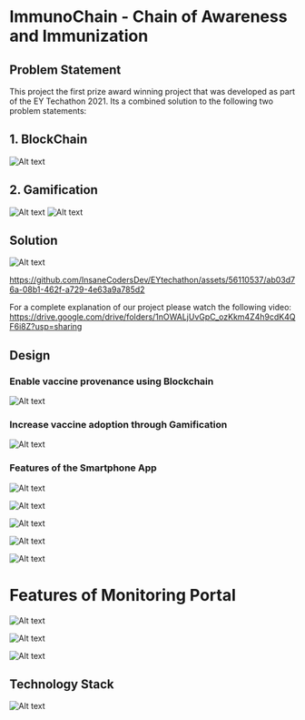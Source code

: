 # ImmunoChain -  Chain of Awareness and Immunization

## Problem Statement

This project the first prize award winning project that was developed as part of the EY Techathon 2021. Its a combined solution to the following two problem statements:

## 1. BlockChain

![Alt text](image.png)

## 2. Gamification

![Alt text](image-1.png)
![Alt text](image-2.png)

## Solution
![Alt text](image-3.png)

https://github.com/InsaneCodersDev/EYtechathon/assets/56110537/ab03d76a-08b1-462f-a729-4e63a9a785d2

For a complete explanation of our project please watch the following video: https://drive.google.com/drive/folders/1nOWALjUvGpC_ozKkm4Z4h9cdK4QF6i8Z?usp=sharing

## Design

### Enable vaccine provenance using Blockchain
![Alt text](image-4.png)

### Increase vaccine adoption through Gamification
![Alt text](image-5.png)

### Features of the Smartphone App

![Alt text](image-7.png)

![Alt text](image-8.png)

![Alt text](image-15.png)

![Alt text](image-10.png)

![Alt text](image-11.png)


# Features of Monitoring Portal

![Alt text](image-13.png)

![Alt text](image-12.png)

![Alt text](image-14.png)



## Technology Stack
![Alt text](image-6.png)



